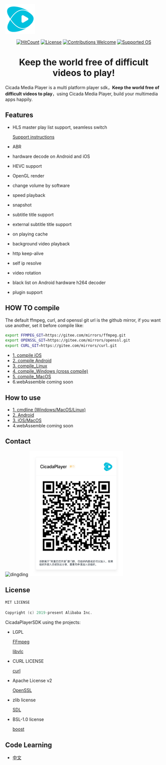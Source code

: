 ![Cicada Logo](doc/Cicada.svg)

<p align="center">
  <a href=""><img alt="HitCount" src="http://hits.dwyl.io/aliyun/CicadaPlayer.svg"></a>
  <a href="LICENSE"><img alt="License" src="https://img.shields.io/badge/license-MIT-orange.svg?style=flat-square"></a>
  <a href="#how-to-contribute"><img alt="Contributions Welcome" src="https://img.shields.io/badge/contributions-welcome-brightgreen.svg?style=flat-square"></a>
  <a href=""> <img alt="Supported OS" src="https://img.shields.io/badge/Supported%20OS-Linux%20Android%20iOS%20macOS%20Windows%20WebAssemble-yellow.svg?style=flat-square"></a>
</p>

<h1 align="center">
  Keep the world free of difficult videos to play!
</h1>

Cicada Media Player is a multi platform player sdk，**Keep the world free of difficult videos to play**，using Cicada Media Player, build your multimedia apps happily.


## Features
- HLS master play list support, seamless switch
 
   [Support instructions](framework/demuxer/HLSSupport.md)

- ABR
- hardware decode on Android and iOS
- HEVC support
- OpenGL render
- change volume by software
- speed playback
- snapshot
- subtitle title support
- external subtitle title support
- on playing cache
- background video playback
- http keep-alive
- self ip resolve
- video rotation
- black list on Android hardware h264 decoder
- plugin support



## HOW TO compile

The default ffmpeg, curl, and openssl git url is the github mirror, if you want use another, set it before compile like:

```bash
export FFMPEG_GIT=https://gitee.com/mirrors/ffmpeg.git
export OPENSSL_GIT=https://gitee.com/mirrors/openssl.git
export CURL_GIT=https://gitee.com/mirrors/curl.git
```

- [1. compile iOS](doc/compile_ios.md)
- [2. compile Android](doc/compile_Android.md)
- [3. compile_Linux](doc/compile_Linux.md)
- [4. compile_Windows (cross compile)](doc/compile_Windows.md)
- [5. compile_MacOS](doc/compile_mac.md)
- 6.webAssemble coming soon


## How to use

- [1. cmdline (Windows/MacOS/Linux)](cmdline/README.md)
- [2. Android](platform/Android/README.md)
- [3. iOS/MacOS](platform/Apple/README.md)
- 4.webAssemble coming soon

## Contact

<img src="https://gw.alicdn.com/tfs/TB1ayl9mpYqK1RjSZLeXXbXppXa-170-62.png" width="28" height="10"  alt="dingding"/>

<img src="doc/CicadaDingDing.jpg" width="300" height="400"  alt="dingding"/>

## License
```c++
MIT LICENSE

Copyright (c) 2019-present Alibaba Inc.
```
CicadaPlayerSDK using the projects:

- LGPL

   [FFmpeg](http://ffmpeg.org/)

   [libvlc](https://www.videolan.org/vlc/libvlc.html)

- CURL LICENSE

  [curl](https://curl.haxx.se)

- Apache License v2

  [OpenSSL](https://www.openssl.org/)

- zlib license

  [SDL](https://www.libsdl.org/)
  
- BSL-1.0 license

  [boost](https://www.boost.org/)


## Code Learning
- [中文](doc/code_learning.zh.md)


